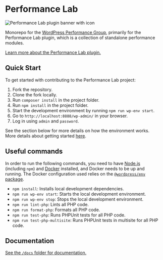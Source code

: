# Performance Lab
![Performance Lab plugin banner with icon](https://user-images.githubusercontent.com/3531426/159084476-af352db4-192e-4927-a383-7f76bb3641df.png)

Monorepo for the [WordPress Performance Group](https://make.wordpress.org/core/tag/performance/), primarily for the Performance Lab plugin, which is a collection of standalone performance modules.

[Learn more about the Performance Lab plugin.](https://make.wordpress.org/core/2022/03/07/the-performance-lab-plugin-has-been-released/)

## Quick Start
To get started with contributing to the Performance Lab project:
1. Fork the repository.
2. Clone the fork locally.
3. Run `composer install` in the project folder.
4. Run `npm install` in the project folder.
5. Start the development environment by running `npm run wp-env start`.
6. Go to `http://localhost:8888/wp-admin/` in your browser.
7. Log in using `admin` and `password`.

See the section below for more details on how the environment works. <br>
More details about getting started [here](./docs/Getting-started.md).

## Useful commands

In order to run the following commands, you need to have [Node.js](https://nodejs.org) (including `npm`) and [Docker](https://www.docker.com) installed, and Docker needs to be up and running. The Docker configuration used relies on the [`@wordpress/env` package](https://developer.wordpress.org/block-editor/reference-guides/packages/packages-env/).

* `npm install`: Installs local development dependencies.
* `npm run wp-env start`: Starts the local development environment.
* `npm run wp-env stop`: Stops the local development environment.
* `npm run lint-php`: Lints all PHP code.
* `npm run format-php`: Formats all PHP code.
* `npm run test-php`: Runs PHPUnit tests for all PHP code.
* `npm run test-php-multisite`: Runs PHPUnit tests in multisite for all PHP code.

## Documentation

[See the `/docs` folder for documentation.](https://github.com/WordPress/performance/blob/trunk/docs/README.md)
